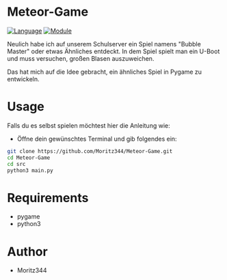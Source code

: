 # Meteor-Game

[![Language](https://img.shields.io/badge/language-python-blue.svg?style=flat)](https://www.python.org) 
[![Module](https://img.shields.io/badge/module-pygame-brightgreen.svg?style=flat)](http://www.pygame.org/news.html)

Neulich habe ich auf unserem Schulserver ein Spiel namens "Bubble Master" oder etwas Ähnliches entdeckt. In dem Spiel spielt man ein U-Boot und muss versuchen, großen Blasen auszuweichen.

Das hat mich auf die Idee gebracht, ein ähnliches Spiel in Pygame zu entwickeln.

# Usage
Falls du es selbst spielen möchtest hier die Anleitung wie:
- Öffne dein gewünschtes Terminal und gib folgendes ein:
```bash
git clone https://github.com/Moritz344/Meteor-Game.git
cd Meteor-Game
cd src
python3 main.py
```

# Requirements
- pygame
- python3

# Author
- Moritz344
